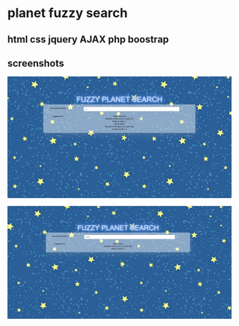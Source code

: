 # planet fuzzy search

## html css jquery AJAX php boostrap

## screenshots
![](screenshots/pic1.png)

![](screenshots/pic2.png)
